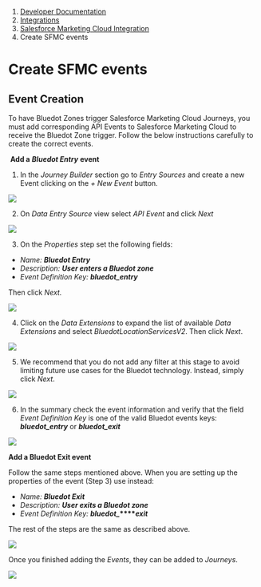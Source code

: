 1.  [Developer Documentation](https://docs.bluedot.io)
2.  [Integrations](https://docs.bluedot.io/integrations/)
3.  [Salesforce Marketing Cloud Integration](https://docs.bluedot.io/integrations/salesforce-integration/)
4.  Create SFMC events

Create SFMC events
==================

Event Creation
--------------

To have Bluedot Zones trigger Salesforce Marketing Cloud Journeys, you must add corresponding API Events to Salesforce Marketing Cloud to receive the Bluedot Zone trigger. Follow the below instructions carefully to create the correct events.

 **Add a** **_Bluedot Entry_** **event**

1.  In the _Journey Builder_ section go to _Entry Sources_ and create a new Event clicking on the _\+ New Event_ button.

![](https://paper-attachments.dropbox.com/s_29D56E43A1592333A34F1515C904FC60D2148D3191387FB2B56914DB69313A23_1563335201238_Screen+Shot+2019-07-17+at+1.38.46+pm.png)

2.  On _Data Entry Source_ view select _API Event_ and click _Next_ 

![](https://paper-attachments.dropbox.com/s_29D56E43A1592333A34F1515C904FC60D2148D3191387FB2B56914DB69313A23_1563334774785_Screen+Shot+2019-07-17+at+1.38.57+pm.png)

3.  On the _Properties_ step set the following fields:

*   _Name:_ **_Bluedot Entry_**
*   _Description:_ **_User enters a Bluedot zone_**
*   _Event Definition Key:_ **_bluedot\_entry_** 

Then click _Next._

![](https://paper-attachments.dropbox.com/s_29D56E43A1592333A34F1515C904FC60D2148D3191387FB2B56914DB69313A23_1563334797737_Screen+Shot+2019-07-15+at+4.37.31+pm.png)

4.  Click on the _Data Extensions_ to expand the list of available _Data Extensions_ and select _BluedotLocationServicesV2_. Then click _Next_.

![](https://paper-attachments.dropbox.com/s_29D56E43A1592333A34F1515C904FC60D2148D3191387FB2B56914DB69313A23_1563334812733_Screen+Shot+2019-07-15+at+4.37.52+pm.png)

5.  We recommend that you do not add any filter at this stage to avoid limiting future use cases for the Bluedot technology. Instead, simply click _Next_.

![](https://paper-attachments.dropbox.com/s_29D56E43A1592333A34F1515C904FC60D2148D3191387FB2B56914DB69313A23_1563334834965_Screen+Shot+2019-07-15+at+4.38.12+pm.png)

6.  In the summary check the event information and verify that the field _Event Definition Key_ is one of the valid Bluedot events keys: **_bluedot\_entry_** or **_bluedot\_exit_** 

![](https://paper-attachments.dropbox.com/s_29D56E43A1592333A34F1515C904FC60D2148D3191387FB2B56914DB69313A23_1563334846749_Screen+Shot+2019-07-15+at+4.38.23+pm.png)

**Add a Bluedot Exit event**

Follow the same steps mentioned above. When you are setting up the properties of the event (Step 3) use instead:

*   _Name:_ **_Bluedot Exit_**
*   _Description:_ **_User exits a Bluedot zone_**
*   _Event Definition Key:_ **_bluedot\__****_exit_** 

The rest of the steps are the same as described above.

![](https://paper-attachments.dropbox.com/s_29D56E43A1592333A34F1515C904FC60D2148D3191387FB2B56914DB69313A23_1563336669582_Screen+Shot+2019-07-15+at+4.39.20+pm.png)

Once you finished adding the _Events_, they can be added to _Journeys_.

![](https://paper-attachments.dropbox.com/s_29D56E43A1592333A34F1515C904FC60D2148D3191387FB2B56914DB69313A23_1563336815776_Screen+Shot+2019-07-17+at+2.13.20+pm.png)